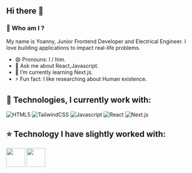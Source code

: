 ## Hi there 👋

### 🤔 Who am I ?
My name is Yoanny, Junior Frontend Developer and Electrical Engineer. I love building applications to impact real-life problems.
- 😄 Pronouns: I / him.
- 💬 Ask me about React,Javascript.
- 🌱 I’m currently learning Next.js.
- ⚡ Fun fact: I like researching about Human existence.

## 🌟 Technologies, I currently work with:
![HTML5](https://img.shields.io/badge/HTML5-E34F26?style=for-the-badge&logo=html5&logoColor=white) 
![TailwindCSS](https://img.shields.io/badge/Tailwind_CSS-38B2AC?style=for-the-badge&logo=tailwind-css&logoColor=white)
![Javascript](https://img.shields.io/badge/JavaScript-323330?style=for-the-badge&logo=javascript&logoColor=F7DF1E)
![React](https://img.shields.io/badge/React-20232A?style=for-the-badge&logo=react&logoColor=61DAFB)
![Next.js](https://img.shields.io/badge/next%20js-000000?style=for-the-badge&logo=nextdotjs&logoColor=white)

## ⭐ Technology I have slightly worked with:
<img src="https://cdn.jsdelivr.net/gh/devicons/devicon@latest/icons/mysql/mysql-original-wordmark.svg" width="50px" />  <img src="https://cdn.jsdelivr.net/gh/devicons/devicon@latest/icons/postgresql/postgresql-plain-wordmark.svg" width="50px" />

<!--
**yoanny2023/yoanny2023** is a ✨ _special_ ✨ repository because its `README.md` (this file) appears on your GitHub profile.

Here are some ideas to get you started:

- 🔭 I’m currently working on ...
- 🌱 I’m currently learning ...
- 👯 I’m looking to collaborate on ...
- 🤔 I’m looking for help with ...
- 💬 Ask me about ...
- 📫 How to reach me: ...
- 😄 Pronouns: ...
- ⚡ Fun fact: ...
-->

